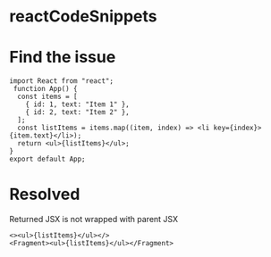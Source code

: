 # reactCodeSnippets

# Find the issue 
```
import React from "react";
 function App() {
  const items = [
	{ id: 1, text: "Item 1" },
	{ id: 2, text: "Item 2" },
  ];
  const listItems = items.map((item, index) => <li key={index}>{item.text}</li>);
  return <ul>{listItems}</ul>;
}
export default App;
```

# Resolved
Returned JSX is not wrapped with parent JSX
```
<><ul>{listItems}</ul></>
<Fragment><ul>{listItems}</ul></Fragment>
```

